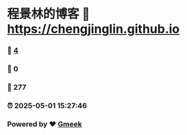 # 程景林的博客 :link: https://chengjinglin.github.io 
### :page_facing_up: [4](https://chengjinglin.github.io/tag.html) 
### :speech_balloon: 0 
### :hibiscus: 277 
### :alarm_clock: 2025-05-01 15:27:46 
### Powered by :heart: [Gmeek](https://github.com/Meekdai/Gmeek)

